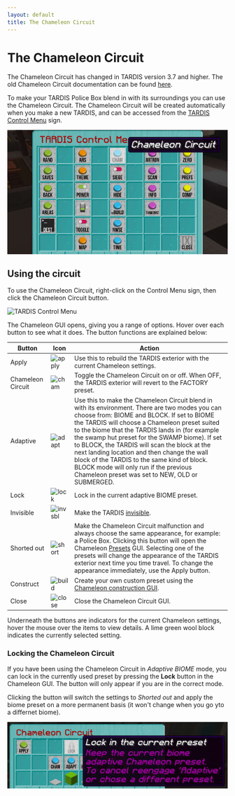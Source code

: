```yaml
---
layout: default
title: The Chameleon Circuit
---
```


# The Chameleon Circuit

The Chameleon Circuit has changed in TARDIS version 3.7 and higher. The old Chameleon Circuit documentation can be
found [here](chameleon-circuit-legacy.html).

To make your TARDIS Police Box blend in with its surroundings you can use the Chameleon Circuit.
The Chameleon Circuit will be created automatically when you make a new TARDIS, and can be accessed from the
[TARDIS Control Menu](control-menu.html) sign.

![TARDIS Control Menu](images/chameleon/control_menu.jpg)

## Using the circuit

To use the Chameleon Circuit, right-click on the Control Menu sign, then click the Chameleon Circuit button.

![TARDIS Control Menu](images/chameleon/new_circuit.jpg)

The Chameleon GUI opens, giving you a range of options. Hover over each button to see what it does. The button functions
are explained below:

| Button            | Icon                                                                                                                                          | Action                                                                                                                                                                                                                                                                                                                                                                                                                                                                                                                                          |
|-------------------|-----------------------------------------------------------------------------------------------------------------------------------------------|-------------------------------------------------------------------------------------------------------------------------------------------------------------------------------------------------------------------------------------------------------------------------------------------------------------------------------------------------------------------------------------------------------------------------------------------------------------------------------------------------------------------------------------------------|
| Apply             | ![apply](https://github.com/eccentricdevotion/TARDIS-Resource-Pack/raw/master/assets/tardis/textures/item/gui/control/apply_button.png)       | Use this to rebuild the TARDIS exterior with the current Chameleon settings.                                                                                                                                                                                                                                                                                                                                                                                                                                                                    |
| Chameleon Circuit | ![cham](https://github.com/eccentricdevotion/TARDIS-Resource-Pack/raw/master/assets/tardis/textures/item/gui/control/chameleon_button.png)    | Toggle the Chameleon Circuit on or off. When OFF, the TARDIS exterior will revert to the FACTORY preset.                                                                                                                                                                                                                                                                                                                                                                                                                                        |
| Adaptive          | ![adapt](https://github.com/eccentricdevotion/TARDIS-Resource-Pack/raw/master/assets/tardis/textures/item/gui/chameleon/adapt_button.png)     | Use this to make the Chameleon Circuit blend in with its environment. There are two modes you can choose from: BIOME and BLOCK. If set to BIOME the TARDIS will choose a Chameleon preset suited to the biome that the TARDIS lands in (for example the swamp hut preset for the SWAMP biome). If set to BLOCK, the TARDIS will scan the block at the next landing location and then change the wall block of the TARDIS to the same kind of block. BLOCK mode will only run if the previous Chameleon preset was set to NEW, OLD or SUBMERGED. |
| Lock              | ![lock](https://github.com/eccentricdevotion/TARDIS-Resource-Pack/raw/master/assets/tardis/textures/item/gui/chameleon/lock_button.png)       | Lock in the current adaptive BIOME preset.                                                                                                                                                                                                                                                                                                                                                                                                                                                                                                      |
| Invisible         | ![invsbl](https://github.com/eccentricdevotion/TARDIS-Resource-Pack/raw/master/assets/tardis/textures/item/gui/control/invisible_button.png)  | Make the TARDIS [invisible](invisibility.html).                                                                                                                                                                                                                                                                                                                                                                                                                                                                                                 |
| Shorted out       | ![short](https://github.com/eccentricdevotion/TARDIS-Resource-Pack/raw/master/assets/tardis/textures/item/gui/chameleon/shorted_button.png)   | Make the Chameleon Circuit malfunction and always choose the same appearance, for example: a Police Box. Clicking this button will open the Chameleon [Presets](presets.html) GUI. Selecting one of the presets will change the appearance of the TARDIS exterior next time you time travel. To change the appearance immediately, use the Apply button.                                                                                                                                                                                        |
| Construct         | ![build](https://github.com/eccentricdevotion/TARDIS-Resource-Pack/raw/master/assets/tardis/textures/item/gui/chameleon/construct_button.png) | Create your own custom preset using the [Chameleon construction GUI](chameleon-construction.html).                                                                                                                                                                                                                                                                                                                                                                                                                                              |
| Close             | ![close](https://github.com/eccentricdevotion/TARDIS-Resource-Pack/raw/master/assets/tardis/textures/item/gui/close.png)                      | Close the Chameleon Circuit GUI.                                                                                                                                                                                                                                                                                                                                                                                                                                                                                                                |

Underneath the buttons are indicators for the current Chameleon settings, hover the mouse over the items to view details.
A lime green wool block indicates the currently selected setting.

### Locking the Chameleon Circuit

If you have been using the Chameleon Circuit in _Adaptive BIOME_ mode, you can lock in the currently used preset by pressing the **Lock** button in the Chameleon GUI. The button will only appear if you are in the correct mode.

Clicking the button will switch the settings to _Shorted out_ and apply the biome preset on a more permanent basis (it won't change when you go yto a differnet biome).

![Chameleon lock](images/docs/chameleon_lock.jpg)

